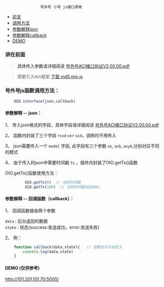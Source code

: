 									
					号外号 小号 js接口调用

* [前言](#Preface)
* [调用方法](#function)
* [参数解释json](#parameter-json)
* [参数解释callback](#parameter-callback)
* [DEMO](#demo)




### <a name="Preface">讲在前面
> 具体传入参数请详细阅读
[号外号ACI接口协议V2.00.00.pdf](https://github.com/roy-lau/oio-Interface/blob/master/api/%E5%8F%B7%E5%A4%96%E5%8F%B7ACI%E6%8E%A5%E5%8F%A3%E5%8D%8F%E8%AE%AEV2.00.00.pdf)

> 需要引入`MD5`框架 [下载 md5.min.js](http://101.201.101.70:5000/md5.min.js)

### <a name="function">号外号js函数调用方法：

```javascript
	OIO.interface(json,callback)
```



#### <a name="parameter-json">参数解释 -- json： 
 
 1、 传入json格式的字段，具体字段请详细阅读 [号外号ACI接口协议V2.00.00.pdf](https://github.com/roy-lau/oio-Interface/raw/master/api/%E5%8F%B7%E5%A4%96%E5%8F%B7ACI%E6%8E%A5%E5%8F%A3%E5%8D%8F%E8%AE%AEV2.00.00.pdf)
 
 2、 函数内封装了三个字段 `rsvd` `ver` `sid`，调用时不用传入 
 
 3、 json需要传入一个 `model` 字段, 此字段有三个参数 `ax`, `axb`, `axyb`,分别对应不同的模式 
 
 4、 由于传入的json中需要时间戳 `ts` ，插件内封装了OIO.getTs()函数 

OIO.getTs()函数使用方法：

```javascript
	     OIO.getTs(0)  // 当前时间戳
	     OIO.getTs(100)  // 当前时间戳加100ms
```



#### <a name="parameter-callback">参数解释 -- 回调函数（callback）：

1、 回调函数接收两个参数

   `data` : 后台返回的数据 <br />
   `state` : 状态(success:发送成功，error:发送失败)
   
2、 例：

```javascript
	function callback(data,state){   // 函数名可以自定义
		console.log(data,state)
	}
```

#### <a name="demo">DEMO (仅供参考)

http://101.201.101.70:5000/
